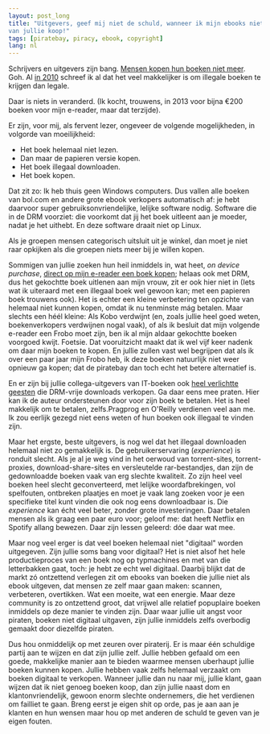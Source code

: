 ```yaml
---
layout: post_long
title: "Uitgevers, geef mij niet de schuld, wanneer ik mijn ebooks niet
van jullie koop!"
tags: [piratebay, piracy, ebook, copyright]
lang: nl
---
```

Schrijvers en uitgevers zijn bang. [Mensen kopen hun boeken niet meer](http://www.volkskrant.nl/vk/nl/3352/boeken/article/detail/3589862/2014/02/04/90-procent-van-boeken-op-e-readers-gratis-of-illegaal.dhtml). Goh. Al [in 2010](http://berk.es/2010/08/11/uitgevers-maak-van-mij-geen-boekenpiraat/) schreef ik al dat het veel makkelijker is om illegale boeken te krijgen dan legale. 

Daar is niets in veranderd. (Ik kocht, trouwens, in 2013 voor bijna €200 boeken voor mijn e-reader,
maar dat terzijde).

Er zijn, voor mij, als fervent lezer, ongeveer de volgende
mogelijkheden, in volgorde van moeilijkheid:

* Het boek helemaal niet lezen.
* Dan maar de papieren versie kopen.
* Het boek illegaal downloaden.
* Het boek kopen.

Dat zit zo: Ik heb thuis geen Windows
computers. Dus vallen alle boeken van bol.com en
andere grote ebook verkopers automatisch af: je hebt daarvoor super
gebruiksonvriendelijke, lelijke software nodig. Software die in de DRM
voorziet: die voorkomt dat jij het boek uitleent aan je moeder, nadat je het uithebt. En deze software draait niet op Linux.

Als je groepen mensen categorisch uitsluit uit je winkel, dan moet je niet raar
opkijken als die groepen niets meer bij je willen kopen.

Sommigen van jullie zoeken hun heil inmiddels in, wat heet, *on device
purchase*, [direct op mijn
e-reader een boek kopen](http://store.kobobooks.com/en-nl/); helaas ook met DRM, dus het gekochtte boek uitlenen aan mijn
vrouw, zit er ook hier niet in (Iets wat ik uiteraard met een illegaal boek wel gewoon kan; met een papieren boek trouwens ook). Het is echter een kleine verbetering ten opzichte van
helemaal niet kunnen kopen, omdat ik nu
tenminste mág betalen. Maar slechts een héél kleine: Als Kobo verdwijnt
(en, zoals jullie heel goed weten, boekenverkopers verdwijnen nogal
vaak), of als ik besluit dat mijn volgende e-reader een Frobo moet zijn,
ben ik al mijn aldaar gekochtte boeken voorgoed kwijt. Foetsie. Dat
vooruitzicht maakt dat ik wel vijf keer nadenk om daar mijn boeken te
kopen. En jullie zullen vast wel begrijpen dat als ik over een paar jaar
mijn Frobo heb, ik deze boeken natuurlijk niet weer opnieuw ga kopen;
dat de piratebay dan toch echt het betere alternatief is.

En er zijn bij jullie collega-uitgevers van IT-boeken ook [heel verlichtte
geesten](http://pragprog.com/) die DRM-vrije downloads verkopen. Ga daar
eens mee praten. Hier kan ik de auteur ondersteunen door voor zijn boek te betalen. Het is heel makkelijk om te betalen, zelfs.Pragprog en O'Reilly verdienen veel aan me. Ik zou eerlijk gezegd niet eens weten of hun boeken ook illegaal te vinden zijn.

Maar het ergste, beste uitgevers, is nog wel dat het illegaal downloaden
helemaal niet zo gemakkelijk is. De
gebruikerservaring (*experience*) is ronduit slecht. Als je al je weg
vind in het oerwoud van torrent-sites, torrent-proxies,
download-share-sites en versleutelde rar-bestandjes, dan zijn de
gedownloadde boeken
vaak van erg slechte kwaliteit. Zo zijn heel veel
boeken heel slecht geconverteerd, met lelijke woordafbrekingen, vol
spelfouten, ontbreken plaatjes en moet je vaak lang zoeken voor je een
specifieke titel kunt vinden die ook nog eens downloadbaar is. Die
*experience* kan écht veel beter, zonder grote investeringen. Daar
betalen mensen als ik graag een paar euro voor; geloof me: dat heeft
Netflix en Spotify allang bewezen. Daar zijn lessen geleerd: dóe daar
wat mee. 

Maar nog veel erger is dat veel boeken helemaal niet "digitaal" worden
uitgegeven. Zijn jullie soms bang voor digitaal? Het is niet alsof het
hele productieproces van een boek nog op typmachines en met van die
letterbakken gaat, toch: je hebt ze echt wel digitaal.
Daarbij blijkt dat de markt zó ontzettend verlegen zit om ebooks van
boeken die jullie niet als ebook uitgeven, dat mensen ze zelf maar gaan
maken: scannen, verbeteren, overtikken. Wat een moeite, wat een energie.
Maar deze community is zo ontzettend groot, dat vrijwel alle relatief
popuplaire boeken inmiddels op deze manier te vinden zijn. 
Daar waar jullie uit angst voor piraten, boeken niet digitaal uitgaven,
zijn jullie inmiddels zelfs overbodig gemaakt door diezelfde piraten.

Dus hou onmiddelijk op met zeuren over piraterij. Er is maar één
schuldige partij aan te wijzen en dat zijn jullie zelf. Jullie hebben
gefaald om een goede, makkelijke manier aan te bieden waarmee mensen
uberhaupt jullie boeken kunnen kopen. Jullie hebben vaak zelfs helemaal
verzaakt om boeken digitaal te verkopen. Wanneer jullie dan nu naar mij,
jullie klant, gaan wijzen dat ik niet genoeg boeken koop, dan zijn
jullie naast dom en klantonvriendelijk, gewoon enorm slechte
ondernemers, die het verdienen om failliet te gaan. Breng eerst je eigen
shit op orde, pas je aan aan je klanten en hun wensen maar hou op met
anderen de schuld te geven van je eigen fouten.
